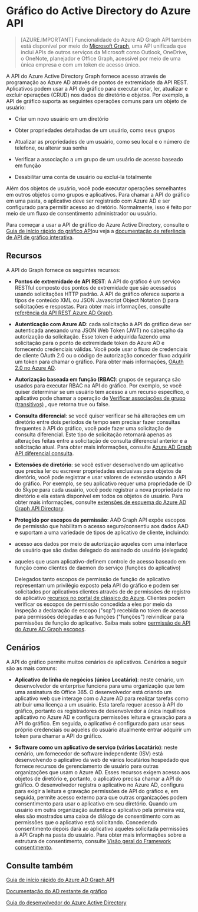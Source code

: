 <properties
   pageTitle="Gráfico do Active Directory do Azure API | Microsoft Azure"
   description="Um guia de visão geral e início rápido para a API de gráfico que permite o acesso de programação ao Azure AD através de pontos de extremidade da API REST."
   services="active-directory"
   documentationCenter=""
   authors="PatAltimore"
   manager="mbaldwin"
   editor="mbaldwin" />
<tags
   ms.service="active-directory"
   ms.devlang="na"
   ms.topic="article"
   ms.tgt_pltfrm="na"
   ms.workload="identity"
   ms.date="09/16/2016"
   ms.author="mbaldwin" />

# <a name="azure-active-directory-graph-api"></a>Gráfico do Active Directory do Azure API

> [AZURE.IMPORTANT] Funcionalidade do Azure AD Graph API também está disponível por meio do [Microsoft Graph](https://graph.microsoft.io/), uma API unificada que inclui APIs de outros serviços da Microsoft como Outlook, OneDrive, o OneNote, planejador e Office Graph, acessível por meio de uma única empresa e com um token de acesso único.

A API do Azure Active Directory Graph fornece acesso através de programação ao Azure AD através de pontos de extremidade da API REST. Aplicativos podem usar a API do gráfico para executar criar, ler, atualizar e excluir operações (CRUD) nos dados de diretório e objetos. Por exemplo, a API de gráfico suporta as seguintes operações comuns para um objeto de usuário:

- Criar um novo usuário em um diretório

- Obter propriedades detalhadas de um usuário, como seus grupos

- Atualizar as propriedades de um usuário, como seu local e o número de telefone, ou alterar sua senha

- Verificar a associação a um grupo de um usuário de acesso baseado em função

- Desabilitar uma conta de usuário ou excluí-la totalmente

Além dos objetos de usuário, você pode executar operações semelhantes em outros objetos como grupos e aplicativos. Para chamar a API do gráfico em uma pasta, o aplicativo deve ser registrado com Azure AD e ser configurado para permitir acesso ao diretório. Normalmente, isso é feito por meio de um fluxo de consentimento administrador ou usuário.

Para começar a usar a API de gráfico do Azure Active Directory, consulte o [Guia de início rápido do gráfico API](active-directory-graph-api-quickstart.md)ou veja a [documentação de referência de API de gráfico interativa](https://msdn.microsoft.com/Library/Azure/Ad/Graph/api/api-catalog).


## <a name="features"></a>Recursos

A API do Graph fornece os seguintes recursos:

- **Pontos de extremidade de API REST**: A API do gráfico é um serviço RESTful composto dos pontos de extremidade que são acessados usando solicitações HTTP padrão. A API de gráfico oferece suporte a tipos de conteúdo XML ou JSON Javascript Object Notation () para solicitações e respostas. Para obter mais informações, consulte [referência da API REST Azure AD Graph](https://msdn.microsoft.com/Library/Azure/Ad/Graph/api/api-catalog).

- **Autenticação com Azure AD**: cada solicitação à API do gráfico deve ser autenticada anexando uma JSON Web Token (JWT) no cabeçalho da autorização da solicitação. Esse token é adquirida fazendo uma solicitação para o ponto de extremidade token do Azure AD e fornecendo credenciais válidas. Você pode usar o fluxo de credenciais de cliente OAuth 2.0 ou o código de autorização conceder fluxo adquirir um token para chamar o gráfico. Para obter mais informações, [OAuth 2.0 no Azure AD](https://msdn.microsoft.com/library/azure/dn645545.aspx).

- **Autorização baseada em função (RBAC)**: grupos de segurança são usados para executar RBAC na API do gráfico. Por exemplo, se você quiser determinar se um usuário tem acesso a um recurso específico, o aplicativo pode chamar a operação de [Verificar associações de grupo (transitivos)](https://msdn.microsoft.com/Library/Azure/Ad/Graph/api/groups-operations#FunctionsandactionsongroupsCheckmembershipinaspecificgrouptransitive) , que retorna true ou false.

- **Consulta diferencial**: se você quiser verificar se há alterações em um diretório entre dois períodos de tempo sem precisar fazer consultas frequentes à API do gráfico, você pode fazer uma solicitação de consulta diferencial. Este tipo de solicitação retornará apenas as alterações feitas entre a solicitação de consulta diferencial anterior e a solicitação atual. Para obter mais informações, consulte [Azure AD Graph API diferencial consulta](https://msdn.microsoft.com/Library/Azure/Ad/Graph/howto/azure-ad-graph-api-differential-query).

- **Extensões de diretório**: se você estiver desenvolvendo um aplicativo que precisa ler ou escrever propriedades exclusivas para objetos de diretório, você pode registrar e usar valores de extensão usando a API do gráfico. Por exemplo, se seu aplicativo requer uma propriedade de ID do Skype para cada usuário, você pode registrar a nova propriedade no diretório e ela estará disponível em todos os objetos de usuário. Para obter mais informações, consulte [extensões de esquema do Azure AD Graph API Directory](https://msdn.microsoft.com/Library/Azure/Ad/Graph/howto/azure-ad-graph-api-directory-schema-extensions).

- **Protegido por escopos de permissão**: AAD Graph API expõe escopos de permissão que habilitam o acesso seguro/consentiu aos dados AAD e suportam a uma variedade de tipos de aplicativo de cliente, incluindo:
 - acesso aos dados por meio de autorização aqueles com uma interface de usuário que são dadas delegado do assinado do usuário (delegado)
  - aqueles que usam aplicativo-definem controle de acesso baseado em função como clientes de daemon do serviço (funções do aplicativo)

    Delegados tanto escopos de permissão de função de aplicativo representam um privilégio exposto pela API do gráfico e podem ser solicitados por aplicativos clientes através de de permissões de registro do aplicativo [recursos no portal de clássico do Azure](https://manage.windowsazure.com). Clientes podem verificar os escopos de permissão concedida a eles por meio da inspeção a declaração de escopo ("scp") recebida no token de acesso para permissões delegadas e as funções ("funções") reivindicar para permissões de função do aplicativo. Saiba mais sobre [permissão de API do Azure AD Graph escopos](https://msdn.microsoft.com/Library/Azure/Ad/Graph/howto/azure-ad-graph-api-permission-scopes).


## <a name="scenarios"></a>Cenários

A API do gráfico permite muitos cenários de aplicativos. Cenários a seguir são as mais comuns:

- **Aplicativo de linha de negócios (único Locatário)**: neste cenário, um desenvolvedor de enterprise funciona para uma organização que tem uma assinatura do Office 365. O desenvolvedor está criando um aplicativo web que interage com o Azure AD para realizar tarefas como atribuir uma licença a um usuário. Esta tarefa requer acesso à API do gráfico, portanto os registradores de desenvolvedor a única inquilinos aplicativo no Azure AD e configura permissões leitura e gravação para a API do gráfico. Em seguida, o aplicativo é configurado para usar seus próprio credenciais ou aqueles do usuário atualmente entrar adquirir um token para chamar a API do gráfico.

- **Software como um aplicativo de serviço (vários Locatário)**: neste cenário, um fornecedor de software independente (ISV) está desenvolvendo o aplicativo da web de vários locatários hospedado que fornece recursos de gerenciamento de usuário para outras organizações que usam o Azure AD. Esses recursos exigem acesso aos objetos de diretório e, portanto, o aplicativo precisa chamar a API do gráfico. O desenvolvedor registra o aplicativo no Azure AD, configura para exigir a leitura e gravação permissões de API do gráfico e, em seguida, permite acesso externo para que outras organizações podem consentimento para usar o aplicativo em seu diretório. Quando um usuário em outra organização autentica o aplicativo pela primeira vez, eles são mostrados uma caixa de diálogo de consentimento com as permissões que o aplicativo está solicitando.  Concedendo consentimento depois dará ao aplicativo aqueles solicitada permissões à API Graph na pasta do usuário. Para obter mais informações sobre a estrutura de consentimento, consulte [Visão geral do Framework consentimento](active-directory-integrating-applications.md).

## <a name="see-also"></a>Consulte também

[Guia de início rápido do Azure AD Graph API](active-directory-graph-api-quickstart.md)

[Documentação do AD restante de gráfico](https://msdn.microsoft.com/Library/Azure/Ad/Graph/api/api-catalog)

[Guia do desenvolvedor do Azure Active Directory](active-directory-developers-guide.md)
